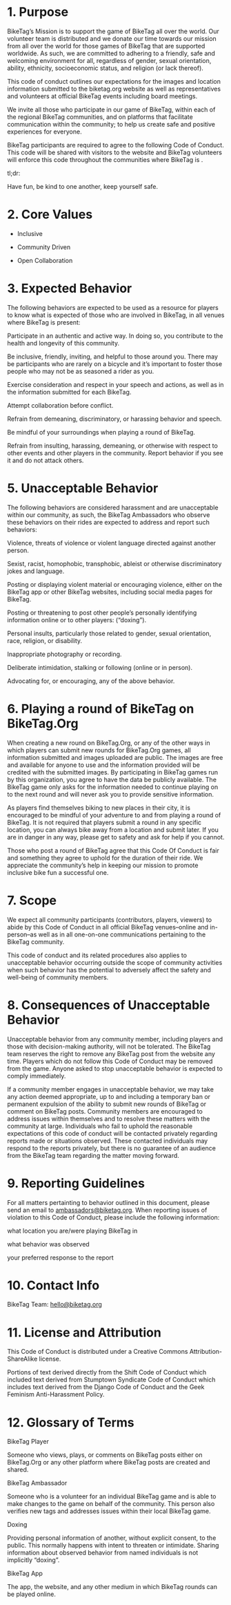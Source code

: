 
# 1. Purpose

BikeTag’s Mission is to support the game of BikeTag all over the world. Our volunteer team is distributed and we donate our time towards our mission from all over the world for those games of BikeTag that are supported worldwide. As such, we are committed to adhering to a friendly, safe and welcoming environment for all, regardless of gender, sexual orientation, ability, ethnicity, socioeconomic status, and religion (or lack thereof).

  

This code of conduct outlines our expectations for the images and location information submitted to the biketag.org website as well as representatives and volunteers at official BikeTag events including board meetings.

  

We invite all those who participate in our game of BikeTag, within each of the regional BikeTag communities, and on platforms that facilitate communication within the community; to help us create safe and positive experiences for everyone.

  

BikeTag participants are required to agree to the following Code of Conduct. This code will be shared with visitors to the website and BikeTag volunteers will enforce this code throughout the communities where BikeTag is .

  

tl;dr:

  

Have fun, be kind to one another, keep yourself safe.

  

# 2. Core Values

-   Inclusive
    
-   Community Driven
    
-   Open Collaboration
    

# 3. Expected Behavior

The following behaviors are expected to be used as a resource for players to know what is expected of those who are involved in BikeTag, in all venues where BikeTag is present:

  

Participate in an authentic and active way. In doing so, you contribute to the health and longevity of this community.

  

Be inclusive, friendly, inviting, and helpful to those around you. There may be participants who are rarely on a bicycle and it’s important to foster those people who may not be as seasoned a rider as you.

  

Exercise consideration and respect in your speech and actions, as well as in the information submitted for each BikeTag.

  

Attempt collaboration before conflict.

  

Refrain from demeaning, discriminatory, or harassing behavior and speech.

  

Be mindful of your surroundings when playing a round of BikeTag.

  

Refrain from insulting, harassing, demeaning, or otherwise with respect to other events and other players in the community. Report behavior if you see it and do not attack others.

  

# 5. Unacceptable Behavior

The following behaviors are considered harassment and are unacceptable within our community, as such, the BikeTag Ambassadors who observe these behaviors on their rides are expected to address and report such behaviors:

  

Violence, threats of violence or violent language directed against another person.

  

Sexist, racist, homophobic, transphobic, ableist or otherwise discriminatory jokes and language.

  

Posting or displaying violent material or encouraging violence, either on the BikeTag app or other BikeTag websites, including social media pages for BikeTag.

  

Posting or threatening to post other people’s personally identifying information online or to other players: (“doxing”).

  

Personal insults, particularly those related to gender, sexual orientation, race, religion, or disability.

  

Inappropriate photography or recording.

  

Deliberate intimidation, stalking or following (online or in person).

  

Advocating for, or encouraging, any of the above behavior.

  

# 6. Playing a round of BikeTag on BikeTag.Org

When creating a new round on BikeTag.Org, or any of the other ways in which players can submit new rounds for BikeTag.Org games, all information submitted and images uploaded are public. The images are free and available for anyone to use and the information provided will be credited with the submitted images. By participating in BikeTag games run by this organization, you agree to have the data be publicly available. The BikeTag game only asks for the information needed to continue playing on to the next round and will never ask you to provide sensitive information.

  

As players find themselves biking to new places in their city, it is encouraged to be mindful of your adventure to and from playing a round of BikeTag. It is not required that players submit a round in any specific location, you can always bike away from a location and submit later. If you are in danger in any way, please get to safety and ask for help if you cannot.

  

Those who post a round of BikeTag agree that this Code Of Conduct is fair and something they agree to uphold for the duration of their ride. We appreciate the community’s help in keeping our mission to promote inclusive bike fun a successful one.

  

# 7. Scope

We expect all community participants (contributors, players, viewers) to abide by this Code of Conduct in all official BikeTag venues–online and in-person–as well as in all one-on-one communications pertaining to the BikeTag community.

  

This code of conduct and its related procedures also applies to unacceptable behavior occurring outside the scope of community activities when such behavior has the potential to adversely affect the safety and well-being of community members.

  

# 8. Consequences of Unacceptable Behavior

Unacceptable behavior from any community member, including players and those with decision-making authority, will not be tolerated. The BikeTag team reserves the right to remove any BikeTag post from the website any time. Players which do not follow this Code of Conduct may be removed from the game. Anyone asked to stop unacceptable behavior is expected to comply immediately.

  

If a community member engages in unacceptable behavior, we may take any action deemed appropriate, up to and including a temporary ban or permanent expulsion of the ability to submit new rounds of BikeTag or comment on BikeTag posts. Community members are encouraged to address issues within themselves and to resolve these matters with the community at large. Individuals who fail to uphold the reasonable expectations of this code of conduct will be contacted privately regarding reports made or situations observed. These contacted individuals may respond to the reports privately, but there is no guarantee of an audience from the BikeTag team regarding the matter moving forward.

  

# 9. Reporting Guidelines

For all matters pertainting to behavior outlined in this document, please send an email to ambassadors@biketag.org. When reporting issues of violation to this Code of Conduct, please include the following information:

  

what location you are/were playing BikeTag in

what behavior was observed

your preferred response to the report

  

# 10. Contact Info

BikeTag Team: hello@biketag.org

  

# 11. License and Attribution

This Code of Conduct is distributed under a Creative Commons Attribution-ShareAlike license.

  

Portions of text derived directly from the Shift Code of Conduct which included text derived from Stumptown Syndicate Code of Conduct which includes text derived from the Django Code of Conduct and the Geek Feminism Anti-Harassment Policy.

  

# 12. Glossary of Terms

BikeTag Player

  

Someone who views, plays, or comments on BikeTag posts either on BikeTag.Org or any other platform where BikeTag posts are created and shared.

  

BikeTag Ambassador

  

Someone who is a volunteer for an individual BikeTag game and is able to make changes to the game on behalf of the community. This person also verifies new tags and addresses issues within their local BikeTag game.

  

Doxing

  

Providing personal information of another, without explicit consent, to the public. This normally happens with intent to threaten or intimidate. Sharing information about observed behavior from named individuals is not implicitly “doxing”.

  

BikeTag App

  

The app, the website, and any other medium in which BikeTag rounds can be played online.
